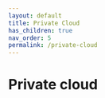 ```yaml
---
layout: default
title: Private Cloud
has_children: true
nav_order: 5
permalink: /private-cloud
---
```


# Private cloud
